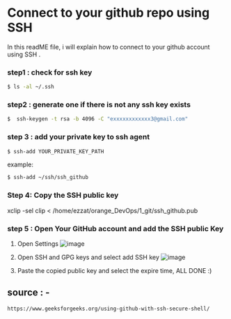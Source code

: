 # Connect to your github repo using SSH
In this readME file, i will explain how to connect to your github account using SSH .

### step1 : check for ssh key 
```bash
$ ls -al ~/.ssh
```
### step2 : generate one if there is not any ssh key exists

```bash
$  ssh-keygen -t rsa -b 4096 -C "exxxxxxxxxxxx3@gmail.com" 
```
### step 3 : add your private key to ssh agent 
```bash
$ ssh-add YOUR_PRIVATE_KEY_PATH
```
example:

```bash
$ ssh-add ~/ssh/ssh_github 
```

### Step 4: Copy the SSH public key
xclip -sel clip < /home/ezzat/orange_DevOps/1_git/ssh_github.pub

### step 5 : Open Your GitHub account and add the SSH public Key
1. Open Settings
![image](https://github.com/user-attachments/assets/4ff4b12c-eae4-4df4-a17c-3d5252ec8c39)

2. Open SSH and GPG keys and select add SSH key
![image](https://github.com/user-attachments/assets/5072d45c-862e-4c61-be4b-62838a99120a)

3. Paste the copied public key and select the expire time, ALL DONE :)
 
## source : -
```http
https://www.geeksforgeeks.org/using-github-with-ssh-secure-shell/
```

